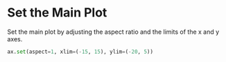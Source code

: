 # Set the Main Plot

Set the main plot by adjusting the aspect ratio and the limits of the x and y axes.

```python
ax.set(aspect=1, xlim=(-15, 15), ylim=(-20, 5))
```
